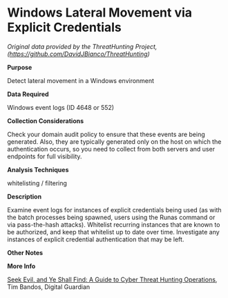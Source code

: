 # Windows Lateral Movement via Explicit Credentials
*Original data provided by the ThreatHunting Project, (https://github.com/DavidJBianco/ThreatHunting)*

**Purpose**

Detect lateral movement in a Windows environment

**Data Required**

Windows event logs (ID 4648 or 552)

**Collection Considerations**

Check your domain audit policy to ensure that these events are being
generated.  Also, they are typically generated only on the host on
which the authentication occurs, so you need to collect from both
servers and user endpoints for full visibility.

**Analysis Techniques**

whitelisting / filtering

**Description**

Examine event logs for instances of explicit credentials being used
(as with the batch processes being spawned, users using the Runas
command or via pass-the-hash attacks).  Whitelist recurring instances
that are known to be authorized, and keep that whitelist up to date
over time.  Investigate any instances of explicit credential
authentication that may be left.

**Other Notes**

**More Info**

[Seek Evil, and Ye Shall Find: A Guide to Cyber Threat Hunting Operations](https://digitalguardian.com/blog/seek-evil-and-ye-shall-find-guide-cyber-threat-hunting-operations), Tim Bandos, Digital Guardian
